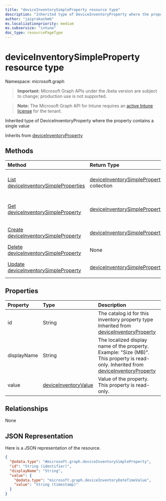 ```yaml
---
title: "deviceInventorySimpleProperty resource type"
description: "Inherited type of DeviceInventoryProperty where the property contains a single value"
author: "jaiprakashmb"
ms.localizationpriority: medium
ms.subservice: "intune"
doc_type: resourcePageType
---
```


# deviceInventorySimpleProperty resource type

Namespace: microsoft.graph
> **Important:** Microsoft Graph APIs under the /beta version are subject to change; production use is not supported.

> **Note:** The Microsoft Graph API for Intune requires an [active Intune license](https://go.microsoft.com/fwlink/?linkid=839381) for the tenant.


Inherited type of DeviceInventoryProperty where the property contains a single value


Inherits from [deviceInventoryProperty](../resources/intune-devices-deviceinventoryproperty.md)

## Methods
|Method|Return Type|Description|
|:---|:---|:---|
|[List deviceInventorySimpleProperties](../api/intune-devices-deviceinventorysimpleproperty-list.md)|[deviceInventorySimpleProperty](../resources/intune-devices-deviceinventorysimpleproperty.md) collection|List properties and relationships of the [deviceInventorySimpleProperty](../resources/intune-devices-deviceinventorysimpleproperty.md) objects.|
|[Get deviceInventorySimpleProperty](../api/intune-devices-deviceinventorysimpleproperty-get.md)|[deviceInventorySimpleProperty](../resources/intune-devices-deviceinventorysimpleproperty.md)|Read properties and relationships of the [deviceInventorySimpleProperty](../resources/intune-devices-deviceinventorysimpleproperty.md) object.|
|[Create deviceInventorySimpleProperty](../api/intune-devices-deviceinventorysimpleproperty-create.md)|[deviceInventorySimpleProperty](../resources/intune-devices-deviceinventorysimpleproperty.md)|Create a new [deviceInventorySimpleProperty](../resources/intune-devices-deviceinventorysimpleproperty.md) object.|
|[Delete deviceInventorySimpleProperty](../api/intune-devices-deviceinventorysimpleproperty-delete.md)|None|Deletes a [deviceInventorySimpleProperty](../resources/intune-devices-deviceinventorysimpleproperty.md).|
|[Update deviceInventorySimpleProperty](../api/intune-devices-deviceinventorysimpleproperty-update.md)|[deviceInventorySimpleProperty](../resources/intune-devices-deviceinventorysimpleproperty.md)|Update the properties of a [deviceInventorySimpleProperty](../resources/intune-devices-deviceinventorysimpleproperty.md) object.|

## Properties
|Property|Type|Description|
|:---|:---|:---|
|id|String|The catalog id for this inventory property type Inherited from [deviceInventoryProperty](../resources/intune-devices-deviceinventoryproperty.md)|
|displayName|String|The localized display name of the property. Example: "Size (MB)". This property is read-only. Inherited from [deviceInventoryProperty](../resources/intune-devices-deviceinventoryproperty.md)|
|value|[deviceInventoryValue](../resources/intune-devices-deviceinventoryvalue.md)|Value of the property. This property is read-only.|

## Relationships
None

## JSON Representation
Here is a JSON representation of the resource.
<!-- {
  "blockType": "resource",
  "keyProperty": "id",
  "@odata.type": "microsoft.graph.deviceInventorySimpleProperty"
}
-->
``` json
{
  "@odata.type": "#microsoft.graph.deviceInventorySimpleProperty",
  "id": "String (identifier)",
  "displayName": "String",
  "value": {
    "@odata.type": "microsoft.graph.deviceInventoryDateTimeValue",
    "value": "String (timestamp)"
  }
}
```

